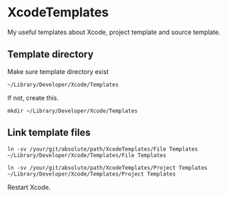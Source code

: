 # XcodeTemplates
My useful templates about Xcode, project template and source template.

## Template directory

Make sure template directory exist

```
~/Library/Developer/Xcode/Templates
```

If not, create this.

```
mkdir ~/Library/Developer/Xcode/Templates
```
## Link template files

```
ln -sv /your/git/absolute/path/XcodeTemplates/File Templates ~/Library/Developer/Xcode/Templates/File Templates

ln -sv /your/git/absolute/path/XcodeTemplates/Project Templates ~/Library/Developer/Xcode/Templates/Project Templates
```

Restart Xcode.
